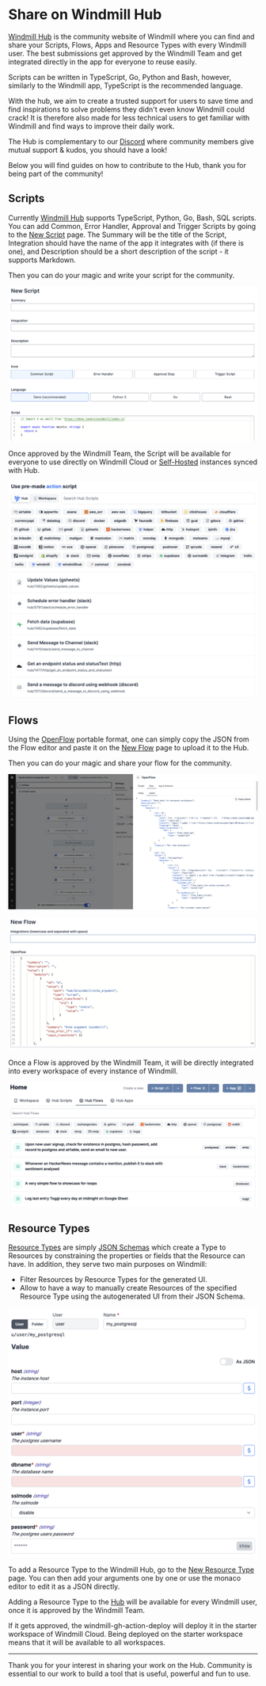 # Share on Windmill Hub


[Windmill Hub][wm-hub] is the community website of Windmill where you can find
and share your Scripts, Flows, Apps and Resource Types with every Windmill user.
The best submissions get approved by the Windmill Team and get integrated
directly in the app for everyone to reuse easily.

Scripts can be written in TypeScript, Go, Python and Bash, however,
similarly to the Windmill app, TypeScript is the recommended language.

With the hub, we aim to create a trusted support for users to save time and find inspirations to solve problems they didn't even know Windmill could crack! It is therefore also made for less technical users to get familiar with Windmill and find ways to improve their daily work.

The Hub is complementary to our [Discord][wm-discord] where community members give mutual support & kudos, you should have a look!

Below you will find guides on how to contribute to the Hub, thank you for being part of the community!

## Scripts

Currently [Windmill Hub][wm-hub] supports TypeScript, Python, Go, Bash, SQL
scripts. You can add Common, Error Handler, Approval and Trigger Scripts by
going to the <a rel="nofollow" href="https://hub.windmill.dev/scripts/add">New Script</a> page. The
Summary will be the title of the Script, Integration should have the name of
the app it integrates with (if there is one), and Description should be a
short description of the script - it supports Markdown.

Then you can do your magic and write your script for the community.

![Add new script](./add_new_script.png.webp)

Once approved by the Windmill Team, the Script will be available for
everyone to use directly on Windmill Cloud or [Self-Hosted](../../advanced/1_self_host/index.mdx) instances synced with Hub.

![Pick a hub script](./pick_a_hub_script.png)

## Flows

Using the [OpenFlow](../../openflow/index.mdx) portable format, one can simply
copy the JSON from the Flow editor and paste it on the
[New Flow](https://hub.windmill.dev/flows/add) page to upload it to the Hub.

Then you can do your magic and share your flow for the community.

![Copy OpenFlow JSON](./export_flow.png)

![New Flow page](./new_flow.png.webp)

Once a Flow is approved by the Windmill Team, it will be directly integrated
into every workspace of every instance of Windmill.

![Approved Flows on Windmill](./approved_flows.png.webp)

## Resource Types

[Resource Types](../../core_concepts/3_resources_and_types/index.mdx) are simply
[JSON Schemas](../../core_concepts/13_json_schema_and_parsing/index.md) which create a Type to
Resources by constraining the properties or fields that the Resource can have.
In addition, they serve two main purposes on Windmill:

- Filter Resources by Resource Types for the generated UI.
- Allow to have a way to manually create Resources of the specified Resource
  Type using the autogenerated UI from their JSON Schema.

![Add a PG resource](./add_resource_pg.png.webp)

To add a Resource Type to the Windmill Hub, go to the
[New Resource Type](https://hub.windmill.dev/resource_types/add) page. You can
then add your arguments one by one or use the monaco editor to edit it as a JSON
directly.

Adding a Resource Type to the [Hub][wm-hub] will be available for every
Windmill user, once it is approved by the Windmill Team.

If it gets approved, the
windmill-gh-action-deploy will deploy it in the starter workspace of Windmill Cloud. Being deployed on the
starter workspace means that it will be available to all workspaces.

---

Thank you for your interest in sharing your work on the Hub. Community is essential to our work to build a tool that is useful, powerful and fun to use.

<!-- Resources -->

[wm-hub]: https://hub.windmill.dev
[wm-discord]: https://discord.com/invite/V7PM2YHsPB

<!-- ## Scripts

Scripts are standalone apps that can be reused and chained as building blocks to
create more complex Flows. In order to add a new script, goto the Scripts
section on the Windmill Hub homepage and select "Submit a new script".

Once a script is created in Windmill, it can easily be added to Windmill Hub by
navigating to the script information page and clicking the "Publish to Hub"
button. You will be redirected to a submit new script page on Windmill Hub.
Enter a short "Summary" describing what the script does. Next enter the name of
the app that the script uses and add a description with further information.
Finally, add the code for the script into the editor and click save to publish
the new script on Windmill Hub.

![Submit From Hub](./submit-script-from-windmill.png.webp)

Alternatively, scripts can be added directly from the
[Windmill Hub](https://hub.windmill.dev/). To add a new script navigate to the
script section on the Windmill Hub homepage and select "Submit a new trigger
script".

![Hub Scripts](./hub-script.png.webp)

Enter a short "Summary" describing what the script does. Next enter the name of
the app that the script uses and add a description with further information.
Finally, add the code for the script into the editor and click save to publish
the new script on Windmill Hub.

![Submit Scripts](./submit-script.png.webp)

## Trigger Script

Trigger scripts are scripts whose purpose is to pull data from an external
source and return all new items since last run. They are generally used in Flows
that are scheduled very regularly to reduce latency to react to new events. When
new items are returned by a trigger script, it will trigger the rest of the flow
once per item. If no new items, the flow will be skipped.

Once a trigger script is created in Windmill, it can easily be added to Windmill
Hub by navigating to the trigger script information page and clicking the
"Publish to Hub" button. You will be redirected to a submit new trigger script
page on Windmill Hub.

![Submit From Hub](./submit-script-from-windmill.png.webp)

Alternatively, trigger scripts can be added directly from the
[Windmill Hub](https://hub.windmill.dev/). To add a new trigger script navigate
to the trigger script section on the Windmill Hub homepage and select "Submit a
new trigger script".

![Trigger Scripts](./hub-trigger-script.png.webp)

Next, enter a short "Summary" describing what the trigger script does. Next
enter the name of the app that the trigger script uses and add a description
with further information. Finally, add the code for the trigger script into the
editor and click save to publish the new trigger script on Windmill Hub.

![Submit Trigger Scripts](./hub-submit-trigger-scripts.png.webp) -->
